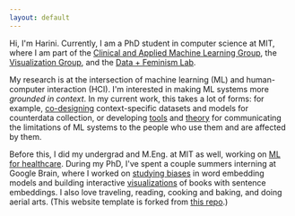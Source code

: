 ```yaml
---
layout: default
---
```


<!-- <img class="profile-picture" src="rosendal.jpg"> -->

Hi, I'm Harini. Currently, I am a PhD student in computer science at MIT, where I am part of the [Clinical and Applied Machine Learning Group](https://ddig.csail.mit.edu/), the [Visualization Group](http://vis.csail.mit.edu/), and the [Data + Feminism Lab](https://dataplusfeminism.mit.edu/). 

My research is at the intersection of machine learning (ML) and human-computer interaction (HCI). I'm interested in making ML systems more *grounded in context*. In my current work, this takes a lot of forms: for example, [co-designing](https://drive.google.com/file/d/1AWLlbzmk0qBvhtRPWIEeoNztwAS_NcE7/view) context-specific datasets and models for counterdata collection, or developing [tools](https://arxiv.org/pdf/2102.08540.pdf) and [theory](https://dl.acm.org/doi/pdf/10.1145/3411764.3445088) for communicating the limitations of ML systems to the people who use them and are affected by them.    

Before this, I did my undergrad and M.Eng. at MIT as well, working on [ML for healthcare](http://proceedings.mlr.press/v68/suresh17a/suresh17a.pdf). During my PhD, I've spent a couple summers interning at Google Brain, where I worked on [studying biases](https://arxiv.org/pdf/2011.03395.pdf) in word embedding models and building interactive [visualizations](https://github.com/PAIR-code/book-viz) of books with sentence embeddings. I also love traveling, reading, cooking and baking, and doing aerial arts. (This website template is forked from [this repo](https://github.com/ankitsultana/researcher).)
